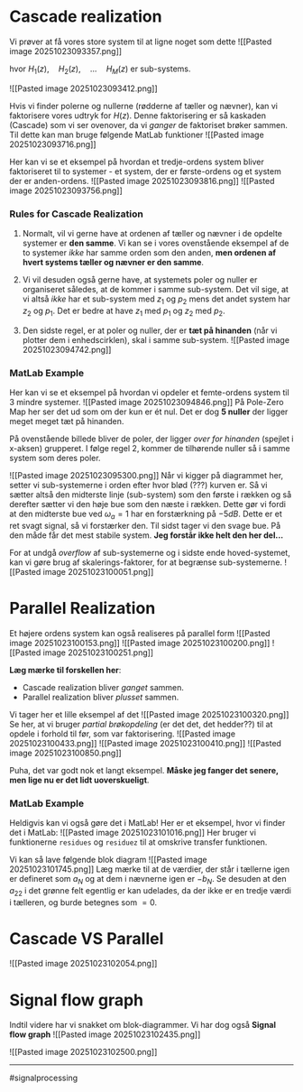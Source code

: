 # Cascade realization
Vi prøver at få vores store system til at ligne noget som dette
![[Pasted image 20251023093357.png]]

hvor $H_1(z),\quad H_2(z),\quad ...\quad H_M(z)$ er sub-systems.

![[Pasted image 20251023093412.png]]

Hvis vi finder polerne og nullerne (rødderne af tæller og nævner), kan vi faktorisere vores udtryk for $H(z)$. Denne faktorisering er så kaskaden (Cascade) som vi ser ovenover, da vi _ganger_ de faktoriset brøker sammen.
Til dette kan man bruge følgende MatLab funktioner
![[Pasted image 20251023093716.png]]

Her kan vi se et eksempel på hvordan et tredje-ordens system bliver faktoriseret til to systemer - et system, der er første-ordens og et system der er anden-ordens.
![[Pasted image 20251023093816.png]]
![[Pasted image 20251023093756.png]]

### Rules for Cascade Realization
1. Normalt, vil vi gerne have at ordenen af tæller og nævner i de opdelte systemer er **den samme**. 
   Vi kan se i vores ovenstående eksempel af de to systemer _ikke_ har samme orden som den anden, **men ordenen af hvert systems tæller og nævner er den samme**.

2. Vi vil desuden også gerne have, at systemets poler og nuller er organiseret således, at de kommer i samme sub-system. Det vil sige, at vi altså _ikke_ har et sub-system med $z_1$ og $p_2$ mens det andet system har $z_2$ og $p_1$. Det er bedre at have $z_1$ med $p_1$ og $z_2$ med $p_2$.

3. Den sidste regel, er at poler og nuller, der er **tæt på hinanden** (når vi plotter dem i enhedscirklen), skal i samme sub-system.
   ![[Pasted image 20251023094742.png]]

### MatLab Example
Her kan vi se et eksempel på hvordan vi opdeler et femte-ordens system til 3 mindre systemer.
![[Pasted image 20251023094846.png]]
På Pole-Zero Map her ser det ud som om der kun er ét nul. Det er dog **5 nuller** der ligger meget meget tæt på hinanden.

På ovenstående billede bliver de poler, der ligger _over for hinanden_ (spejlet i x-aksen) grupperet. I følge regel 2, kommer de tilhørende nuller så i samme system som deres poler.

![[Pasted image 20251023095300.png]]
Når vi kigger på diagrammet her, setter vi sub-systemerne i orden efter hvor blød (???) kurven er. Så vi sætter altså den midterste linje (sub-system) som den første i rækken og så derefter sætter vi den høje bue som den næste i rækken. Dette gør vi fordi at den midterste bue ved $\omega_a=1$ har en forstærkning på $-5 dB$. Dette er et ret svagt signal, så vi forstærker den. Til sidst tager vi den svage bue. På den måde får det mest stabile system.
**Jeg forstår ikke helt den her del...**

For at undgå _overflow_ af sub-systemerne og i sidste ende hoved-systemet, kan vi gøre brug af skalerings-faktorer, for at begrænse sub-systemerne.
![[Pasted image 20251023100051.png]]

# Parallel Realization
Et højere ordens system kan også realiseres på parallel form
![[Pasted image 20251023100153.png]]
![[Pasted image 20251023100200.png]]
![[Pasted image 20251023100251.png]]

**Læg mærke til forskellen her**:
- Cascade realization bliver _ganget_ sammen.
- Parallel realization bliver _plusset_ sammen.

Vi tager her et lille eksempel af det
![[Pasted image 20251023100320.png]]
Se her, at vi bruger _partial brøkopdeling_ (er det det, det hedder??) til at opdele i forhold til før, som var faktorisering.
![[Pasted image 20251023100433.png]]
![[Pasted image 20251023100410.png]]
![[Pasted image 20251023100850.png]]

Puha, det var godt nok et langt eksempel. **Måske jeg fanger det senere, men lige nu er det lidt uoverskueligt**.

### MatLab Example
Heldigvis kan vi også gøre det i MatLab! Her er et eksempel, hvor vi finder det i MatLab:
![[Pasted image 20251023101016.png]]
Her bruger vi funktionerne `residues` og `residuez` til at omskrive transfer funktionen.

Vi kan så lave følgende blok diagram
![[Pasted image 20251023101745.png]]
Læg mærke til at de værdier, der står i tællerne igen er defineret som $a_N$ og at dem i nævnerne igen er $-b_N$.
Se desuden at den $a_{22}$ i det grønne felt egentlig er kan udelades, da der ikke er en tredje værdi i tælleren, og burde betegnes som $=0$.

# Cascade VS Parallel
![[Pasted image 20251023102054.png]]

# Signal flow graph
Indtil videre har vi snakket om blok-diagrammer. Vi har dog også **Signal flow graph**
![[Pasted image 20251023102435.png]]

![[Pasted image 20251023102500.png]]


---
#signalprocessing 